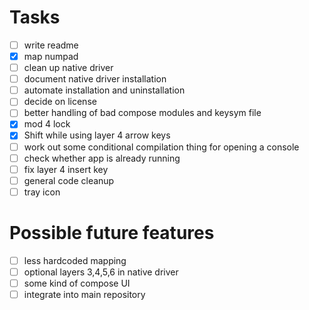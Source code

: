 # Tasks
- [ ] write readme
- [x] map numpad
- [ ] clean up native driver
- [ ] document native driver installation
- [ ] automate installation and uninstallation
- [ ] decide on license
- [ ] better handling of bad compose modules and keysym file
- [x] mod 4 lock
- [x] Shift while using layer 4 arrow keys
- [ ] work out some conditional compilation thing for opening a console
- [ ] check whether app is already running
- [ ] fix layer 4 insert key
- [ ] general code cleanup
- [ ] tray icon

# Possible future features
- [ ] less hardcoded mapping
- [ ] optional layers 3,4,5,6 in native driver
- [ ] some kind of compose UI
- [ ] integrate into main repository

